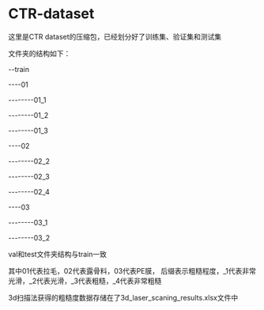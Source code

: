 # CTR-dataset
这里是CTR dataset的压缩包，已经划分好了训练集、验证集和测试集

文件夹的结构如下：

--train

----01

--------01_1

--------01_2

--------01_3

----02

--------02_2

--------02_3

--------02_4

----03

--------03_1

--------03_2

val和test文件夹结构与train一致

其中01代表拉毛，02代表露骨料，03代表PE膜，
后缀表示粗糙程度，_1代表非常光滑，_2代表光滑，_3代表粗糙，_4代表非常粗糙

3d扫描法获得的粗糙度数据存储在了3d_laser_scaning_results.xlsx文件中
